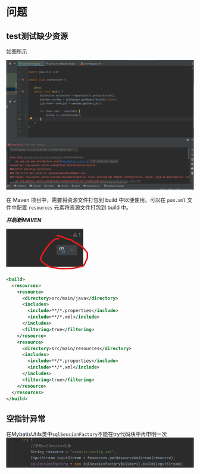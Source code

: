 # 问题

## test测试缺少资源

如图所示

![image.png](https://raw.githubusercontent.com/8uzzlightyear/Image-host/main/images/20230603171106.png)

在 Maven 项目中，需要将资源文件打包到 build 中以便使用。可以在 `pom.xml` 文件中配置 `resources` 元素将资源文件打包到 build 中。

***并刷新MAVEN***

![image.png](https://raw.githubusercontent.com/8uzzlightyear/Image-host/main/images/20230603171448.png)


```XML
<build>
  <resources>
    <resource>
      <directory>src/main/java</directory>
      <includes>
        <include>**/*.properties</include>
        <include>**/*.xml</include>
      </includes>
      <filtering>true</filtering>
    </resource>
    <resource>
      <directory>src/main/resources</directory>
      <includes>
        <include>**/*.properties</include>
        <include>**/*.xml</include>
      </includes>
      <filtering>true</filtering>
    </resource>
  </resources>
</build>
```

## 空指针异常

在MybatisUtils类中`sqlSessionFactory`不能在try代码块中再申明一次
![image.png](https://raw.githubusercontent.com/8uzzlightyear/Image-host/main/images/20230603171746.png)
